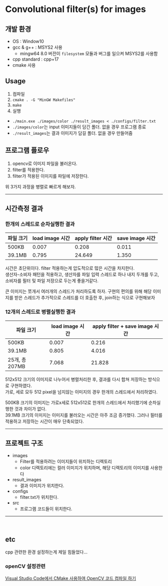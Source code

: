 # Convolutional filter(s) for images

## 개발 환경
- OS : Window10
- gcc & g++ : MSYS2 사용
  - mingw64 8.0 버전이 `filesystem` 모듈과 버그를 일으켜 MSYS2를 사용함
- cpp standard : cpp+17
- cmake 사용
  

## Usage
1. 컴파일
  1. `cmake . -G "MinGW Makefiles"`
  2. `make`
2. 실행
  - `./main.exe ./images/color ./result_images < ./configs/filter.txt`
  - `./images/color`는 input 이미지들이 담긴 폴더. 없을 경우 프로그램 종료
  - `./result_images`는 결과 이미지가 담길 폴더. 없을 경우 만들어줌

## 프로그램 플로우
1. opencv로 이미지 파일을 불러온다.
2. filter를 적용한다.
3. filter가 적용된 이미지를 파일에 저장한다.

위 3가지 과정을 병렬로 빠르게 해보자.

---

## 시간측정 결과
### 한개의 스레드로 순차실행한 결과
| 파일 크기 | load image 시간 | apply filter 시간 | save image 시간 |
|---|---|---|---|
|500KB|0.007|0.208|0.011|
|39.1MB|0.795|24.649|1.350|

시간은 초단위이다.
filter 적용하는게 압도적으로 많은 시간을 차지한다.  
생산자-소비자 패턴을 적용하고, 생산자를 파일 입력 스레드로 하나 내지 두개를 두고, 소비자를 필터 및 파일 저장으로 두는게 좋을거같다.  

큰 이미지는 쪼개서 여러개의 스레드가 처리하도록 하자. 구현의 편의를 위해 해당 이미지를 받은 스레드가 추가적으로 스레드를 더 호출한 후, join하는 식으로 구현해보자  


### 12개의 스레드로 병렬실행한 결과
| 파일 크기 | load image 시간 | apply filter + save image 시간 |
|---|---|---|
|500KB|0.007|0.216|
|39.1MB|0.805|4.016|
|25개, 총 207MB|7.068|21.828|


512x512 크기의 이미지로 나누어서 병렬처리한 후, 결과를 다시 합쳐 저장하는 방식으로 구현하였다.  
가로, 세로 모두 512 pixel을 넘지않는 이미지의 경우 한개의 스레드에서 처리하였다. 
 
500KB 크기의 이미지는 가로x세로 512x512로 한개의 스레드에서 처리했기에 순차실행한 것과 차이가 없다.  
39.1MB 크기의 이미지는 이미지를 불러오는 시간은 아주 조금 증가했다. 그러나 필터를 적용하고 저장하는 시간이 매우 단축되었다.

---

## 프로젝트 구조
- images
  - Filter를 적용하려는 이미지들이 위치하는 디렉토리
  - color 디렉토리에는 컬러 이미지가 위치하며, 해당 디렉토리의 이미지를 사용한다
- result_images
  - 결과 이미지가 위치한다.
- configs
  - filter.txt가 위치한다.
- src
  - 프로그램 코드들이 위치한다.


---

<br>

## etc
cpp 관련한 환경 설정하는게 제일 힘들었다...

### openCV 설정관련
[Visual Studio Code에서 CMake 사용하여 OpenCV 코드 컴파일 하기](https://webnautes.tistory.com/933)
